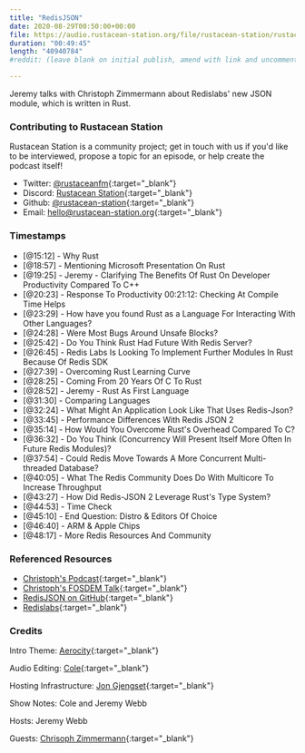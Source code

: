 ```yaml
---
title: "RedisJSON"
date: 2020-08-29T00:50:00+00:00
file: https://audio.rustacean-station.org/file/rustacean-station/rustacean-station-e029-redisjson.mp3
duration: "00:49:45"
length: "40940784"
#reddit: (leave blank on initial publish, amend with link and uncomment this line after Reddit thread has been posted)

---
```


Jeremy talks with Christoph Zimmermann about Redislabs' new JSON module, which is written in Rust.

### Contributing to Rustacean Station

Rustacean Station is a community project; get in touch with us if you'd like to be interviewed, propose a topic for an episode, or help create the podcast itself!

 - Twitter: [@rustaceanfm](https://twitter.com/rustaceanfm){:target="_blank"}
 - Discord: [Rustacean Station](https://discord.gg/cHc3Gyc){:target="_blank"}
 - Github: [@rustacean-station](https://github.com/rustacean-station/){:target="_blank"}
 - Email: [hello@rustacean-station.org](mailto:hello@rustacean-station.org){:target="_blank"}

### Timestamps 

- [@15:12] - Why Rust
- [@18:57] - Mentioning Microsoft Presentation On Rust
- [@19:25] - Jeremy - Clarifying The Benefits Of Rust On Developer Productivity Compared To C++
- [@20:23] - Response To Productivity 00:21:12: Checking At Compile Time Helps
- [@23:29] - How have you found Rust as a Language For Interacting With Other Languages?
- [@24:28] - Were Most Bugs Around Unsafe Blocks?
- [@25:42] - Do You Think Rust Had Future With Redis Server?
- [@26:45] - Redis Labs Is Looking To Implement Further Modules In Rust Because Of Redis SDK
- [@27:39] - Overcoming Rust Learning Curve
- [@28:25] - Coming From 20 Years Of C To Rust
- [@28:52] - Jeremy - Rust As First Language
- [@31:30] - Comparing Languages
- [@32:24] - What Might An Application Look Like That Uses Redis-Json?
- [@33:45] - Performance Differences With Redis JSON 2
- [@35:14] - How Would You Overcome Rust's Overhead Compared To C?
- [@36:32] - Do You Think (Concurrency Will Present Itself More Often In Future Redis Modules)?
- [@37:54] - Could Redis Move Towards A More Concurrent Multi-threaded Database?
- [@40:05] - What The Redis Community Does Do With Multicore To Increase Throughput
- [@43:27] - How Did Redis-JSON 2 Leverage Rust's Type System?
- [@44:53] - Time Check
- [@45:10] - End Question: Distro & Editors Of Choice
- [@46:40] - ARM & Apple Chips
- [@48:17] - More Redis Resources And Community

### Referenced Resources

- [Christoph's Podcast](https://linuxinlaws.eu/){:target="_blank"}
- [Christoph's FOSDEM Talk](https://ftp.osuosl.org/pub/fosdem/2020/K.3.401/rust_redisjson.webm){:target="_blank"}
- [RedisJSON on GitHub](https://github.com/RedisJSON/RedisJSON2){:target="_blank"}
- [Redislabs](https://university.redislabs.com/){:target="_blank"}

### Credits

Intro Theme: [Aerocity](https://twitter.com/AerocityMusic){:target="_blank"}

Audio Editing: [Cole](https://twitch.tv/refactorordie){:target="_blank"}

Hosting Infrastructure: [Jon Gjengset](https://twitter.com/jonhoo/){:target="_blank"}

Show Notes: Cole and Jeremy Webb 

Hosts: Jeremy Webb 

Guests: [Chrisoph Zimmermann](https://twitter.com/7immermann/){:target="_blank"}
